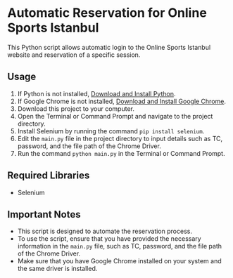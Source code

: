 # Automatic Reservation for Online Sports Istanbul

This Python script allows automatic login to the Online Sports Istanbul website and reservation of a specific session.

## Usage

1. If Python is not installed, [Download and Install Python](https://www.python.org/downloads/).
2. If Google Chrome is not installed, [Download and Install Google Chrome](https://www.google.com/chrome/).
3. Download this project to your computer.
4. Open the Terminal or Command Prompt and navigate to the project directory.
5. Install Selenium by running the command `pip install selenium`.
6. Edit the `main.py` file in the project directory to input details such as TC, password, and the file path of the Chrome Driver.
7. Run the command `python main.py` in the Terminal or Command Prompt.

## Required Libraries

- Selenium

## Important Notes

- This script is designed to automate the reservation process.
- To use the script, ensure that you have provided the necessary information in the `main.py` file, such as TC, password, and the file path of the Chrome Driver.
- Make sure that you have Google Chrome installed on your system and the same driver is installed.

